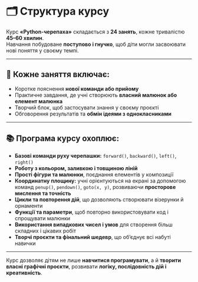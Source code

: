 # 🗂️ Структура курсу

Курс **«Python-черепаха»** складається з **24 занять**, кожне тривалістю **45–60 хвилин**.  
Навчання побудоване **поступово і гнучко**, щоб діти могли засвоювати нові поняття у своєму темпі.

---

## 📝 Кожне заняття включає:
- Коротке пояснення **нової команди або прийому**  
- Практичне завдання, де учні створюють **власний малюнок або елемент малюнка**  
- Творчий блок, щоб застосувати знання у своєму проєкті  
- Обговорення результатів та **обмін ідеями з однокласниками**

---

## 📚 Програма курсу охоплює:
- **Базові команди руху черепашки:** `forward()`, `backward()`, `left()`, `right()`  
- **Роботу з кольором, заливкою і товщиною ліній**  
- **Прості фігури та малюнки**, поєднання елементів у композиції  
- **Координатну площину:** учні орієнтуються на екрані за допомогою команд `penup()`, `pendown()`, `goto(x, y)`, розвиваючи **просторове мислення та точність**  
- **Цикли та повторення дій**, що дозволяють створювати візерунки й орнаменти  
- **Функції та параметри**, щоб повторно використовувати код і спрощувати малюнки  
- **Використання випадкових чисел і умов** для створення більш складних і цікавих робіт  
- **Творчі проєкти та фінальний шедевр**, що об’єднує всі набуті навички

---

Курс дозволяє дітям не лише **навчитися програмувати**, а й **творити власні графічні проєкти**, розвивати **логіку, послідовність дій і креативність**.
